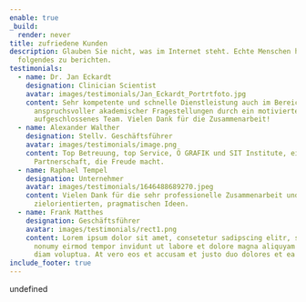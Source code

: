 ```yaml
---
enable: true
_build:
  render: never
title: zufriedene Kunden
description: Glauben Sie nicht, was im Internet steht. Echte Menschen haben
  folgendes zu berichten.
testimonials:
  - name: Dr. Jan Eckardt
    designation: Clinician Scientist
    avatar: images/testimonials/Jan_Eckardt_Portrtfoto.jpg
    content: Sehr kompetente und schnelle Dienstleistung auch im Bereich
      anspruchsvoller akademischer Fragestellungen durch ein motiviertes und
      aufgeschlossenes Team. Vielen Dank für die Zusammenarbeit!
  - name: Alexander Walther
    designation: Stellv. Geschäftsführer
    avatar: images/testimonials/image.png
    content: Top Betreuung, top Service, Ö GRAFIK und SIT Institute, eine
      Partnerschaft, die Freude macht.
  - name: Raphael Tempel
    designation: Unternehmer
    avatar: images/testimonials/1646488689270.jpeg
    content: Vielen Dank für die sehr professionelle Zusammenarbeit und die
      zielorientierten, pragmatischen Ideen.
  - name: Frank Matthes
    designation: Geschäftsführer
    avatar: images/testimonials/rect1.png
    content: Lorem ipsum dolor sit amet, consetetur sadipscing elitr, sed diam
      nonumy eirmod tempor invidunt ut labore et dolore magna aliquyam erat, sed
      diam voluptua. At vero eos et accusam et justo duo dolores et ea rebum.
include_footer: true
---
```


undefined